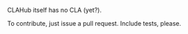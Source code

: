 CLAHub itself has no CLA (yet?).

To contribute, just issue a pull request.  Include tests, please.
